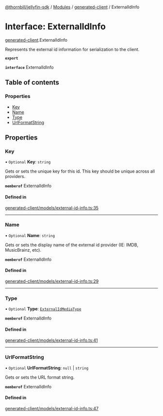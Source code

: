 [@thornbill/jellyfin-sdk](../README.md) / [Modules](../modules.md) / [generated-client](../modules/generated_client.md) / ExternalIdInfo

# Interface: ExternalIdInfo

[generated-client](../modules/generated_client.md).ExternalIdInfo

Represents the external id information for serialization to the client.

**`export`**

**`interface`** ExternalIdInfo

## Table of contents

### Properties

- [Key](generated_client.ExternalIdInfo.md#key)
- [Name](generated_client.ExternalIdInfo.md#name)
- [Type](generated_client.ExternalIdInfo.md#type)
- [UrlFormatString](generated_client.ExternalIdInfo.md#urlformatstring)

## Properties

### Key

• `Optional` **Key**: `string`

Gets or sets the unique key for this id. This key should be unique across all providers.

**`memberof`** ExternalIdInfo

#### Defined in

[generated-client/models/external-id-info.ts:35](https://github.com/jellyfin/jellyfin-sdk-typescript/blob/fa599ae/src/generated-client/models/external-id-info.ts#L35)

___

### Name

• `Optional` **Name**: `string`

Gets or sets the display name of the external id provider (IE: IMDB, MusicBrainz, etc).

**`memberof`** ExternalIdInfo

#### Defined in

[generated-client/models/external-id-info.ts:29](https://github.com/jellyfin/jellyfin-sdk-typescript/blob/fa599ae/src/generated-client/models/external-id-info.ts#L29)

___

### Type

• `Optional` **Type**: [`ExternalIdMediaType`](../enums/generated_client.ExternalIdMediaType.md)

**`memberof`** ExternalIdInfo

#### Defined in

[generated-client/models/external-id-info.ts:41](https://github.com/jellyfin/jellyfin-sdk-typescript/blob/fa599ae/src/generated-client/models/external-id-info.ts#L41)

___

### UrlFormatString

• `Optional` **UrlFormatString**: ``null`` \| `string`

Gets or sets the URL format string.

**`memberof`** ExternalIdInfo

#### Defined in

[generated-client/models/external-id-info.ts:47](https://github.com/jellyfin/jellyfin-sdk-typescript/blob/fa599ae/src/generated-client/models/external-id-info.ts#L47)
